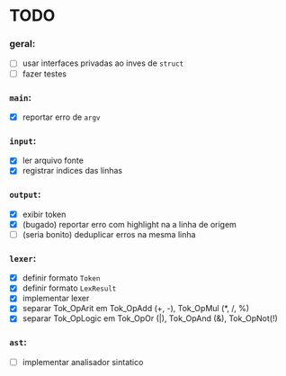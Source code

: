 # TODO

### geral:
- [ ] usar interfaces privadas ao inves de `struct`
- [ ] fazer testes

### `main`:
- [x] reportar erro de `argv`

### `input`:
- [x] ler arquivo fonte
- [x] registrar indices das linhas

### `output`:
- [x] exibir token
- [x] (bugado) reportar erro com highlight na a linha de origem
- [ ] (seria bonito) deduplicar erros na mesma linha

### `lexer`:
- [x] definir formato `Token`
- [x] definir formato `LexResult`
- [x] implementar lexer
- [x] separar Tok_OpArit em Tok_OpAdd (+, -), Tok_OpMul (\*, /, %)
- [x] separar Tok_OpLogic em Tok_OpOr (|), Tok_OpAnd (&), Tok_OpNot(!)

### `ast`:
- [ ] implementar analisador sintatico
